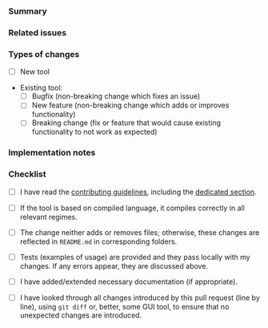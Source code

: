 <!--Thank you for contributing to ADDA. The following contains the instructions in the comments. You may remove or leave them.--> 

### Summary

<!--Briefly describe the new tool or enhancement/bugfix of existing tool in misc/ folder.-->

### Related issues

<!--Any nontrivial pull request should first be discussed in the issue. If such issue exists, please mention the issue number here as `related to #...`. Also refer to issues, which discuss possible implementation options, if you chose one of them. Use the phrases `fixes #221` or `closes #135`, when you want an issue to be automatically closed when the pull request is merged.-->

### Types of changes

<!--What types of changes does your code introduce to the tool from misc/? Put an `x` in the boxes that apply (replacing the space between square brackets).-->

- [ ] New tool
- Existing tool:
  * [ ] Bugfix (non-breaking change which fixes an issue)
  * [ ] New feature (non-breaking change which adds or improves functionality)
  * [ ] Breaking change (fix or feature that would cause existing functionality to not work as expected)

### Implementation notes

<!--Provide any relevant details about how the changes are implemented, how correctness was verified, how other features - if any - are affected. If this is a relatively large or complex change, explain why you chose the solution you did and what alternatives you considered. If that was discussed in issue or somewhere else, refer to it here.-->

### Checklist

<!--Put an `x` in the boxes that apply (replacing the space between square brackets). Typically, all boxes need to be checked before the final merge, but you can also fill these out after creating the PR. If you're unsure about any of them, don't hesitate to ask. If you think that some of them are not relevant, discuss this above.-->

- [ ] I have read the [contributing guidelines](https://github.com/adda-team/adda/wiki/InstructionCommitters), including the [dedicated section](https://github.com/adda-team/adda/wiki/InstructionCommitters#miscellaneous-tools).
- [ ] If the tool is based on compiled language, it compiles correctly in all relevant regimes.
- [ ] The change neither adds or removes files; otherwise, these changes are reflected in `README.md` in corresponding folders.  
- [ ] Tests (examples of usage) are provided and they pass locally with my changes. If any errors appear, they are discussed above.
- [ ] I have added/extended necessary documentation (if appropriate).
- [ ] I have looked through all changes introduced by this pull request (line by line), using `git diff` or, better, some GUI tool, to ensure that no unexpected changes are introduced.


